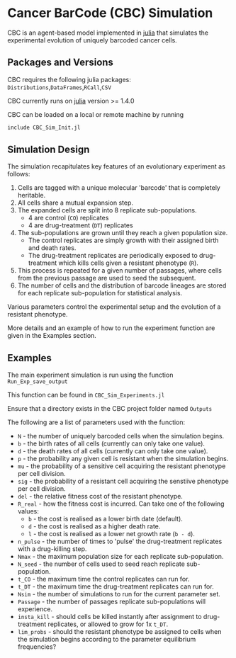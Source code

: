 # Cancer BarCode (CBC) Simulation 

CBC is an agent-based model implemented in [julia](https://julialang.org/) that simulates the experimental evolution of uniquely barcoded cancer cells. 

## Packages and Versions

CBC requires the following julia packages: 
`Distributions`,`DataFrames`,`RCall`,`CSV`

CBC currently runs on [julia](https://julialang.org/) version >= 1.4.0

CBC can be loaded on a local or remote machine by running 
```julia
include CBC_Sim_Init.jl
```

## Simulation Design 

The simulation recapitulates key features of an evolutionary experiment as follows: 
1. Cells are tagged with a unique molecular 'barcode' that is completely heritable.
2. All cells share a mutual expansion step. 
3. The expanded cells are split into 8 replicate sub-populations. 
   * 4 are control (`CO`) replicates
   * 4 are drug-treatment (`DT`) replicates
4. The sub-populations are grown until they reach a given population size. 
   * The control replicates are simply growth with their assigned birth and death rates. 
   * The drug-treatment replicates are periodically exposed to drug-treatment which kills cells given a resistant phenotype (`R`).
5. This process is repeated for a given number of passages, where cells from the previous passage are used to seed the subsequent.
6. The number of cells and the distribution of barcode lineages are stored for each replicate sub-population for statistical analysis.

Various parameters control the experimental setup and the evolution of a resistant phenotype.

More details and an example of how to run the experiment function are given in the Examples section.


## Examples

The main experiment simulation is run using the function `Run_Exp_save_output`

This function can be found in `CBC_Sim_Experiments.jl`

Ensure that a directory exists in the CBC project folder named `Outputs`

The following are a list of parameters used with the function:
* `N` - the number of uniquely barcoded cells when the simulation begins.
* `b` - the birth rates of all cells (currently can only take one value).
* `d` - the death rates of all cells (currently can only take one value).
* `p` - the probability any given cell is resistant when the simulation begins. 
* `mu` - the probability of a sensitive cell acquiring the resistant phenotype per cell division. 
* `sig` - the probability of a resistant cell acquiring the senstiive phenotype per cell division. 
* `del` - the relative fitness cost of the resistant phenotype. 
* `R_real` - how the fitness cost is incurred. Can take one of the following values: 
  * `b` - the cost is realised as a lower birth date (default). 
  * `d` - the cost is realised as a higher death rate.
  * `l` - the cost is realised as a lower net growth rate (`b - d`). 
* `n_pulse` - the number of times to 'pulse' the drug-treatment replicates with a drug-killing step. 
* `Nmax` - the maximum population size for each replicate sub-population. 
* `N_seed` - the number of cells used to seed reach replicate sub-population. 
* `t_CO` - the maximum time the control replicates can run for. 
* `t_DT` - the maximum time the drug-treatment replicates can run for. 
* `Nsim` - the number of simulations to run for the current parameter set. 
* `Passage` - the number of passages replicate sub-populations will experience.
* `insta_kill` - should cells be killed instantly after assignment to drug-treatment replicates, or allowed to grow for 1x `t_DT`.
* `lim_probs` - should the resistant phenotype be assigned to cells when the simulation begins according to the parameter equilibrium frequencies? 


